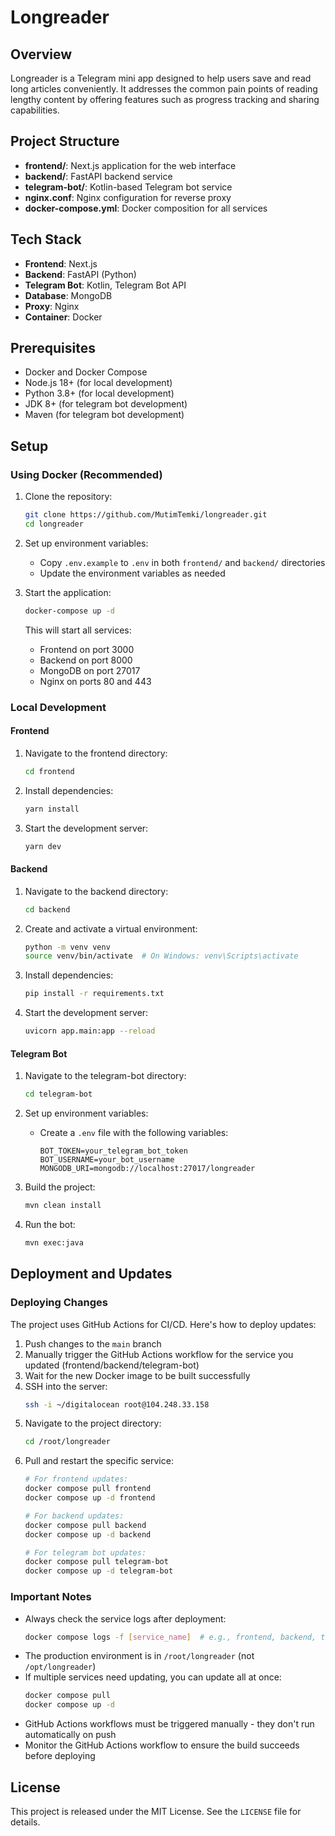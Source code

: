 # Longreader

## Overview

Longreader is a Telegram mini app designed to help users save and read long articles conveniently. It addresses the common pain points of reading lengthy content by offering features such as progress tracking and sharing capabilities.

## Project Structure

- **frontend/**: Next.js application for the web interface
- **backend/**: FastAPI backend service
- **telegram-bot/**: Kotlin-based Telegram bot service
- **nginx.conf**: Nginx configuration for reverse proxy
- **docker-compose.yml**: Docker composition for all services

## Tech Stack

- **Frontend**: Next.js
- **Backend**: FastAPI (Python)
- **Telegram Bot**: Kotlin, Telegram Bot API
- **Database**: MongoDB
- **Proxy**: Nginx
- **Container**: Docker

## Prerequisites

- Docker and Docker Compose
- Node.js 18+ (for local development)
- Python 3.8+ (for local development)
- JDK 8+ (for telegram bot development)
- Maven (for telegram bot development)

## Setup

### Using Docker (Recommended)

1. Clone the repository:
   ```bash
   git clone https://github.com/MutimTemki/longreader.git
   cd longreader
   ```

2. Set up environment variables:
   - Copy `.env.example` to `.env` in both `frontend/` and `backend/` directories
   - Update the environment variables as needed

3. Start the application:
   ```bash
   docker-compose up -d
   ```

   This will start all services:
   - Frontend on port 3000
   - Backend on port 8000
   - MongoDB on port 27017
   - Nginx on ports 80 and 443

### Local Development

#### Frontend

1. Navigate to the frontend directory:
   ```bash
   cd frontend
   ```

2. Install dependencies:
   ```bash
   yarn install
   ```

3. Start the development server:
   ```bash
   yarn dev
   ```

#### Backend

1. Navigate to the backend directory:
   ```bash
   cd backend
   ```

2. Create and activate a virtual environment:
   ```bash
   python -m venv venv
   source venv/bin/activate  # On Windows: venv\Scripts\activate
   ```

3. Install dependencies:
   ```bash
   pip install -r requirements.txt
   ```

4. Start the development server:
   ```bash
   uvicorn app.main:app --reload
   ```

#### Telegram Bot

1. Navigate to the telegram-bot directory:
   ```bash
   cd telegram-bot
   ```

2. Set up environment variables:
   - Create a `.env` file with the following variables:
     ```
     BOT_TOKEN=your_telegram_bot_token
     BOT_USERNAME=your_bot_username
     MONGODB_URI=mongodb://localhost:27017/longreader
     ```

3. Build the project:
   ```bash
   mvn clean install
   ```

4. Run the bot:
   ```bash
   mvn exec:java
   ```

## Deployment and Updates

### Deploying Changes

The project uses GitHub Actions for CI/CD. Here's how to deploy updates:

1. Push changes to the `main` branch
2. Manually trigger the GitHub Actions workflow for the service you updated (frontend/backend/telegram-bot)
3. Wait for the new Docker image to be built successfully
4. SSH into the server:
   ```bash
   ssh -i ~/digitalocean root@104.248.33.158
   ```
5. Navigate to the project directory:
   ```bash
   cd /root/longreader
   ```
6. Pull and restart the specific service:
   ```bash
   # For frontend updates:
   docker compose pull frontend
   docker compose up -d frontend

   # For backend updates:
   docker compose pull backend
   docker compose up -d backend

   # For telegram bot updates:
   docker compose pull telegram-bot
   docker compose up -d telegram-bot
   ```

### Important Notes
- Always check the service logs after deployment:
  ```bash
  docker compose logs -f [service_name]  # e.g., frontend, backend, telegram-bot
  ```
- The production environment is in `/root/longreader` (not `/opt/longreader`)
- If multiple services need updating, you can update all at once:
  ```bash
  docker compose pull
  docker compose up -d
  ```
- GitHub Actions workflows must be triggered manually - they don't run automatically on push
- Monitor the GitHub Actions workflow to ensure the build succeeds before deploying

## License

This project is released under the MIT License. See the `LICENSE` file for details.
